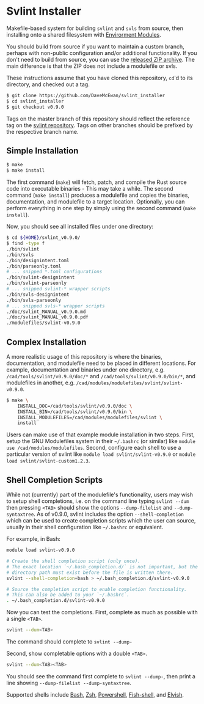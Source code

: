 
Svlint Installer
================

Makefile-based system for building `svlint` and `svls` from source, then
installing onto a shared filesystem with
[Envirorment Modules](https://modules.readthedocs.io/en/latest/index.html).

You should build from source if you want to maintain a custom branch, perhaps
with non-public configuration and/or additional functionality.
If you don't need to build from source, you can use the [released ZIP
archive](https://github.com/dalance/svlint/releases/tag/v0.9.0).
The main difference is that the ZIP does not include a modulefile or svls.

These instructions assume that you have cloned this repository, `cd`'d to its
directory, and checked out a tag.

```sh
$ git clone https://github.com/DaveMcEwan/svlint_installer
$ cd svlint_installer
$ git checkout v0.9.0
```

Tags on the master branch of this repository should reflect the reference tag
on the [svlint repository](https://github.com/dalance/svlint).
Tags on other branches should be prefixed by the respective branch name.


Simple Installation
-------------------

```sh
$ make
$ make install
```

The first command (`make`) will fetch, patch, and compile the Rust source code
into executable binaries - This may take a while.
The second command (`make install`) produces a modulefile and copies the
binaries, documentation, and modulefile to a target location.
Optionally, you can perform everything in one step by simply using the second
command (`make install`).

Now, you should see all installed files under one directory:
```sh
$ cd ${HOME}/svlint_v0.9.0/
$ find -type f
./bin/svlint
./bin/svls
./bin/designintent.toml
./bin/parseonly.toml
# ... snipped *.toml configurations
./bin/svlint-designintent
./bin/svlint-parseonly
# ... snipped svlint-* wrapper scripts
./bin/svls-designintent
./bin/svls-parseonly
# ... snipped svls-* wrapper scripts
./doc/svlint_MANUAL_v0.9.0.md
./doc/svlint_MANUAL_v0.9.0.pdf
./modulefiles/svlint-v0.9.0
```


Complex Installation
--------------------

A more realistic usage of this repository is where the binaries, documentation,
and modulefile need to be placed in different locations.
For example, documentation and binaries under one directory, e.g.
`/cad/tools/svlint/v0.9.0/doc/*` and `/cad/tools/svlint/v0.9.0/bin/*`, and
modulefiles in another, e.g. `/cad/modules/modulefiles/svlint/svlint-v0.9.0`.

```sh
$ make \
    INSTALL_DOC=/cad/tools/svlint/v0.9.0/doc \
    INSTALL_BIN=/cad/tools/svlint/v0.9.0/bin \
    INSTALL_MODULEFILES=/cad/modules/modulefiles/svlint \
    install
```

Users can make use of that example module installation in two steps.
First, setup the GNU Modulefiles system in their `~/.bashrc` (or similar) like
`module use /cad/modules/modulefiles`.
Second, configure each shell to use a particular version of svlint like
`module load svlint/svlint-v0.9.0` or `module load svlint/svlint-custom1.2.3`.


Shell Completion Scripts
------------------------

While not (currently) part of the modulefile's functionality, users may wish
to setup shell completions, i.e. on the command line typing
`svlint --dum` then pressing `<TAB>` should show the options `--dump-filelist`
and `--dump-syntaxtree`.
As of v0.9.0, svlint includes the option `--shell-completion` which can be used
to create completion scripts which the user can source, usually in their shell
configuration like `~/.bashrc` or equivalent.

For example, in Bash:
```bash
module load svlint-v0.9.0

# Create the shell completion script (only once).
# The exact location `~/.bash_completion.d/` is not important, but the
# directory path must exist before the file is written there.
svlint --shell-completion=bash > ~/.bash_completion.d/svlint-v0.9.0

# Source the completion script to enable completion functionality.
# This can also be added to your `~/.bashrc`.
. ~/.bash_completion.d/svlint-v0.9.0
```

Now you can test the completions.
First, complete as much as possible with a single `<TAB>`.
```bash
svlint --dum<TAB>
```
The command should complete to `svlint --dump-`

Second, show completable options with a double `<TAB>`.
```bash
svlint --dum<TAB><TAB>
```
You should see the command first complete to `svlint --dump-`, then print a
line showing `--dump-filelist --dump-syntaxtree`.

Supported shells include [Bash](https://www.gnu.org/software/bash/),
[Zsh](https://zsh.sourceforge.io/),
[Powershell](https://learn.microsoft.com/en-us/powershell/),
[Fish-shell](https://fishshell.com/),
and [Elvish](https://elv.sh/).

